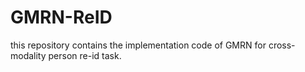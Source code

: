 # GMRN-ReID
this repository contains the implementation code of GMRN for cross-modality person re-id task.
